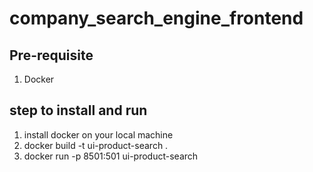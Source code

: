 # company_search_engine_frontend

## Pre-requisite
1. Docker

## step to install and run
1. install docker on your local machine
2. docker build -t ui-product-search .
3. docker run -p 8501:501 ui-product-search